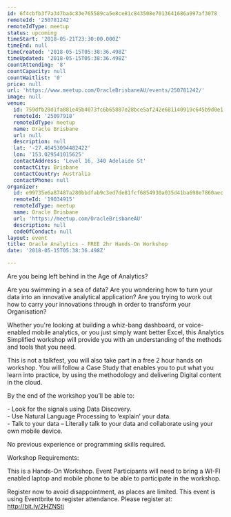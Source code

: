 ```yaml
---
id: 6f4cbfb3f7a347ba4c83e765589ca5e8ce81c843508e7013641686a997af3078
remoteId: '250781242'
remoteIdType: meetup
status: upcoming
timeStart: '2018-05-21T23:30:00.000Z'
timeEnd: null
timeCreated: '2018-05-15T05:38:36.498Z'
timeUpdated: '2018-05-15T05:38:36.498Z'
countAttending: '8'
countCapacity: null
countWaitlist: '0'
price: null
url: 'https://www.meetup.com/OracleBrisbaneAU/events/250781242/'
image: null
venue:
  id: 759dfb28d1fa881e45b4073fc6b65887e28bce5af242e681140919c645b9d0e1
  remoteId: '25097918'
  remoteIdType: meetup
  name: Oracle Brisbane
  url: null
  description: null
  lat: '-27.46453094482422'
  lon: '153.029541015625'
  contactAddress: 'Level 16, 340 Adelaide St'
  contactCity: Brisbane
  contactCountry: Australia
  contactPhone: null
organizer:
  id: e99735e6a87487a280bbdfab9c3ed7de81fcf6854930a035d41ba698e7860aec
  remoteId: '19034915'
  remoteIdType: meetup
  name: Oracle Brisbane
  url: 'https://meetup.com/OracleBrisbaneAU'
  description: null
  codeOfConduct: null
layout: event
title: Oracle Analytics - FREE 2hr Hands-On Workshop
date: '2018-05-15T05:38:36.498Z'

---
```

<p>Are you being left behind in the Age of Analytics?</p> <p>Are you swimming in a sea of data? Are you wondering how to turn your data into an innovative analytical application? Are you trying to work out how to carry your innovations through in order to transform your Organisation?</p> <p>Whether you're looking at building a whiz-bang dashboard, or voice-enabled mobile analytics, or you just simply want better Excel, this Analytics Simplified workshop will provide you with an understanding of the methods and tools that you need.</p> <p>This is not a talkfest, you will also take part in a free 2 hour hands on workshop. You will follow a Case Study that enables you to put what you learn into practice, by using the methodology and delivering Digital content in the cloud.</p> <p>By the end of the workshop you’ll be able to:</p> <p>- Look for the signals using Data Discovery.<br/>- Use Natural Language Processing to ‘explain’ your data.<br/>- Talk to your data – Literally talk to your data and collaborate using your own mobile device.</p> <p>No previous experience or programming skills required.</p> <p>Workshop Requirements:</p> <p>This is a Hands-On Workshop. Event Participants will need to bring a WI-FI enabled laptop and mobile phone to be able to participate in the workshop.</p> <p>Register now to avoid disappointment, as places are limited. This event is using Eventbrite to register attendance. Please register at: <a href="http://bit.ly/2HZNStj" class="linkified">http://bit.ly/2HZNStj</a></p>
